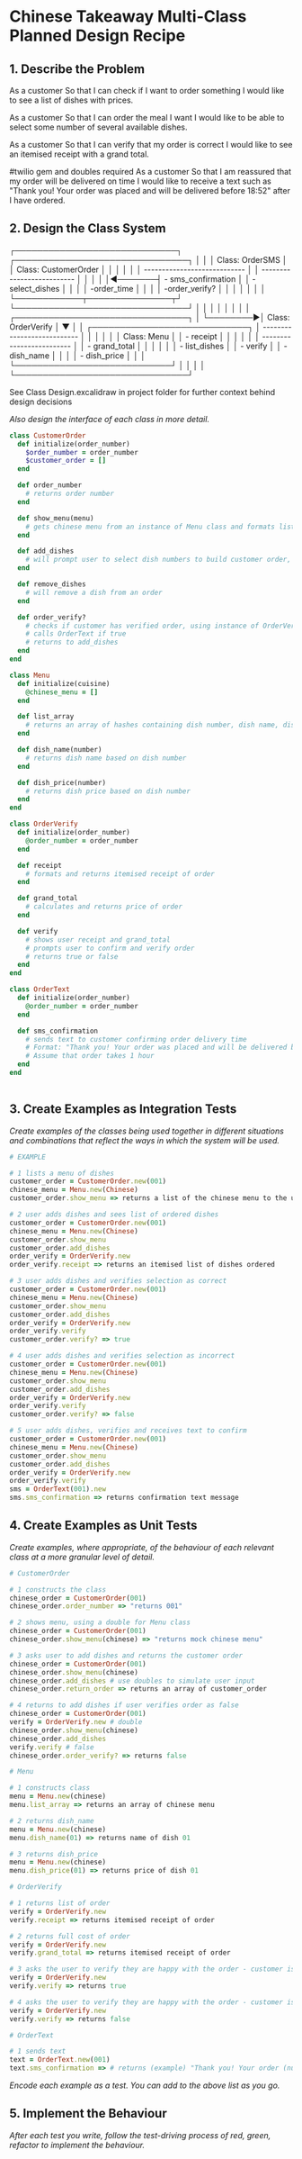 # Chinese Takeaway Multi-Class Planned Design Recipe

## 1. Describe the Problem

As a customer
So that I can check if I want to order something
I would like to see a list of dishes with prices.

As a customer
So that I can order the meal I want
I would like to be able to select some number of several available dishes.

As a customer
So that I can verify that my order is correct
I would like to see an itemised receipt with a grand total.

#twilio gem and doubles required
As a customer
So that I am reassured that my order will be delivered on time
I would like to receive a text such as "Thank you! Your order was placed and will be delivered before 18:52" after I have ordered.

## 2. Design the Class System

┌─────────────────────────────┐        ┌───────────────────────────────┐
│                             │        │  Class: OrderSMS              │
│  Class: CustomerOrder       │        │                               │
│                             │        │ ----------------------------  │
│ --------------------------  │        │                               │
│                             │◄───────┤  - sms_confirmation           │
│  -select_dishes             │        │                               │
│  -order_time                │        │                               │
│  -order_verify?             │        │                               │
│                             │        │                               │
└────────────┬───────────────┬┘        └───────────────────────────────┘
             │               │
             │               │
             │               │
             │               │         ┌───────────────────────────────┐
             │               └────────►│  Class: OrderVerify           │
             ▼                         │                               │
┌────────────────────────────┐         │ ---------------------------   │
│                            │         │                               │
│  Class: Menu               │         │ - receipt                     │
│                            │         │                               │
│ -------------------------  │         │ - grand_total                 │
│                            │         │                               │
│ - list_dishes              │         │ - verify                      │
│ - dish_name                │         │                               │
│ - dish_price               │         │                               │
└────────────────────────────┘         │                               │
                                       │                               │
                                       └───────────────────────────────┘

See Class Design.excalidraw in project folder for further context behind design decisions

_Also design the interface of each class in more detail._

```ruby
class CustomerOrder
  def initialize(order_number)
    $order_number = order_number
    $customer_order = []
  end

  def order_number
    # returns order number
  end

  def show_menu(menu)
    # gets chinese menu from an instance of Menu class and formats list, storing in instance variable, returns to user
  end

  def add_dishes 
    # will prompt user to select dish numbers to build customer order, pushes dishes to $customer_order
  end

  def remove_dishes
    # will remove a dish from an order
  end

  def order_verify?
    # checks if customer has verified order, using instance of OrderVerify
    # calls OrderText if true
    # returns to add_dishes
  end
end

class Menu
  def initialize(cuisine)
    @chinese_menu = []
  end

  def list_array
    # returns an array of hashes containing dish number, dish name, dish price
  end

  def dish_name(number)
    # returns dish name based on dish number
  end

  def dish_price(number)
    # returns dish price based on dish number
  end
end

class OrderVerify
  def initialize(order_number)
    @order_number = order_number
  end

  def receipt
    # formats and returns itemised receipt of order
  end

  def grand_total
    # calculates and returns price of order
  end

  def verify
    # shows user receipt and grand_total
    # prompts user to confirm and verify order
    # returns true or false
  end
end

class OrderText
  def initialize(order_number)
    @order_number = order_number
  end

  def sms_confirmation
    # sends text to customer confirming order delivery time
    # Format: "Thank you! Your order was placed and will be delivered before 18:52"
    # Assume that order takes 1 hour
  end
end
    
```

## 3. Create Examples as Integration Tests

_Create examples of the classes being used together in different situations and
combinations that reflect the ways in which the system will be used._

```ruby
# EXAMPLE

# 1 lists a menu of dishes
customer_order = CustomerOrder.new(001)
chinese_menu = Menu.new(Chinese)
customer_order.show_menu => returns a list of the chinese menu to the user

# 2 user adds dishes and sees list of ordered dishes
customer_order = CustomerOrder.new(001)
chinese_menu = Menu.new(Chinese)
customer_order.show_menu
customer_order.add_dishes
order_verify = OrderVerify.new
order_verify.receipt => returns an itemised list of dishes ordered

# 3 user adds dishes and verifies selection as correct
customer_order = CustomerOrder.new(001)
chinese_menu = Menu.new(Chinese)
customer_order.show_menu
customer_order.add_dishes
order_verify = OrderVerify.new
order_verify.verify
customer_order.verify? => true

# 4 user adds dishes and verifies selection as incorrect
customer_order = CustomerOrder.new(001)
chinese_menu = Menu.new(Chinese)
customer_order.show_menu
customer_order.add_dishes
order_verify = OrderVerify.new
order_verify.verify
customer_order.verify? => false

# 5 user adds dishes, verifies and receives text to confirm
customer_order = CustomerOrder.new(001)
chinese_menu = Menu.new(Chinese)
customer_order.show_menu
customer_order.add_dishes
order_verify = OrderVerify.new
order_verify.verify
sms = OrderText(001).new
sms.sms_confirmation => returns confirmation text message

```

## 4. Create Examples as Unit Tests

_Create examples, where appropriate, of the behaviour of each relevant class at
a more granular level of detail._

```ruby
# CustomerOrder

# 1 constructs the class
chinese_order = CustomerOrder(001)
chinese_order.order_number => "returns 001"

# 2 shows menu, using a double for Menu class
chinese_order = CustomerOrder(001)
chinese_order.show_menu(chinese) => "returns mock chinese menu"

# 3 asks user to add dishes and returns the customer order
chinese_order = CustomerOrder(001)
chinese_order.show_menu(chinese)
chinese_order.add_dishes # use doubles to simulate user input
chinese_order.return_order => returns an array of customer_order

# 4 returns to add dishes if user verifies order as false
chinese_order = CustomerOrder(001)
verify = OrderVerify.new # double
chinese_order.show_menu(chinese)
chinese_order.add_dishes
verify.verify # false
chinese_order.order_verify? => returns false

# Menu

# 1 constructs class
menu = Menu.new(chinese)
menu.list_array => returns an array of chinese menu

# 2 returns dish_name
menu = Menu.new(chinese)
menu.dish_name(01) => returns name of dish 01

# 3 returns dish_price
menu = Menu.new(chinese)
menu.dish_price(01) => returns price of dish 01

# OrderVerify

# 1 returns list of order
verify = OrderVerify.new
verify.receipt => returns itemised receipt of order

# 2 returns full cost of order
verify = OrderVerify.new
verify.grand_total => returns itemised receipt of order

# 3 asks the user to verify they are happy with the order - customer is happy
verify = OrderVerify.new
verify.verify => returns true

# 4 asks the user to verify they are happy with the order - customer is not happy
verify = OrderVerify.new
verify.verify => returns false

# OrderText

# 1 sends text
text = OrderText.new(001)
text.sms_confirmation => # returns (example) "Thank you! Your order (number) was placed and will be delivered before 18:52"
```

_Encode each example as a test. You can add to the above list as you go._

## 5. Implement the Behaviour

_After each test you write, follow the test-driving process of red, green,
refactor to implement the behaviour._

